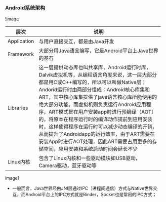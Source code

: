 ### Android系统架构
[!image](https://github.com/ningbaoqi/AndroidBase/blob/master/gif/pic-1.jpg)

|层次|说明|
|------|------|
|Application|与用户直接交互，都是由Java开发|
|Framework|大部分用Java语言编写，它是Android平台上Java世界的基石|
|Libraries|这一层提供动态库也叫共享库，Android运行时库，Dalvik虚拟机等，从编程语言角度来说，这一层大部分都是用C或C++编写的，所以可以叫做Native层；Andorid运行时由两部分组成：Android核心库集和ART，其中核心库集提供了java语言核心库所能使用的绝大部分功能，而虚拟机则负责运行Android应用程序，ART模式是在用户安装app时进行预编译（AOT）的，将原本在程序运行时的编译动作提前到应用安装时，这样使得程序在运行时可以减少动态编译的开销，从而提升了Androidapp的运行效率，由于ART需要在安装App时进行AOT处理，因此ART需要占用更多的存储空间，应用安装和系统启动时间会延长不少|
|Linux内核|包含了Linux内核和一些驱动模块如USB驱动，Camera驱动，蓝牙驱动等|

image1

+ 一般而言，Java世界经由JNI层通过IPC（进程间通信）方式与Native世界交互，而Android平台上的IPC方式就是Binder，Socket也是常用的IPC方式；
